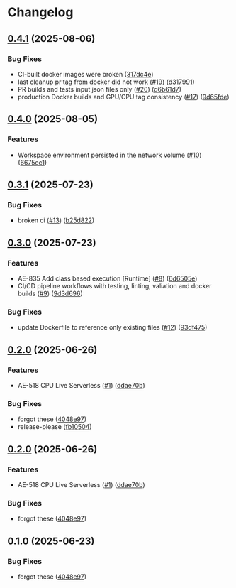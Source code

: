 # Changelog

## [0.4.1](https://github.com/runpod-workers/worker-tetra/compare/v0.4.0...v0.4.1) (2025-08-06)


### Bug Fixes

* CI-built docker images were broken ([317dc4e](https://github.com/runpod-workers/worker-tetra/commit/317dc4ec505f6e6cd59f61974342471a20b46467))
* last cleanup pr tag from docker did not work ([#19](https://github.com/runpod-workers/worker-tetra/issues/19)) ([d317991](https://github.com/runpod-workers/worker-tetra/commit/d3179910dd9febba149afaae3362011b859ee206))
* PR builds and tests input json files only ([#20](https://github.com/runpod-workers/worker-tetra/issues/20)) ([d6b61d7](https://github.com/runpod-workers/worker-tetra/commit/d6b61d7a0c5bd4da546f37757dec4166679fa631))
* production Docker builds and GPU/CPU tag consistency ([#17](https://github.com/runpod-workers/worker-tetra/issues/17)) ([9d65fde](https://github.com/runpod-workers/worker-tetra/commit/9d65fdeb1d4e373cea009cfe09d7d69d60407497))

## [0.4.0](https://github.com/runpod-workers/worker-tetra/compare/v0.3.1...v0.4.0) (2025-08-05)


### Features

* Workspace environment persisted in the network volume  ([#10](https://github.com/runpod-workers/worker-tetra/issues/10)) ([6675ec1](https://github.com/runpod-workers/worker-tetra/commit/6675ec1c52cc453be450684ce49ba4bea0d8ea2b))

## [0.3.1](https://github.com/runpod-workers/worker-tetra/compare/v0.3.0...v0.3.1) (2025-07-23)


### Bug Fixes

* broken ci ([#13](https://github.com/runpod-workers/worker-tetra/issues/13)) ([b25d822](https://github.com/runpod-workers/worker-tetra/commit/b25d8220ef0389dea6a83fd9a4450be459e79244))

## [0.3.0](https://github.com/runpod-workers/worker-tetra/compare/v0.2.0...v0.3.0) (2025-07-23)


### Features

* AE-835 Add class based execution [Runtime] ([#8](https://github.com/runpod-workers/worker-tetra/issues/8)) ([6d6505e](https://github.com/runpod-workers/worker-tetra/commit/6d6505ebdd749dff45dd52cb18b93da9330fe5ab))
* CI/CD pipeline workflows with testing, linting, valiation and docker builds ([#9](https://github.com/runpod-workers/worker-tetra/issues/9)) ([9d3d696](https://github.com/runpod-workers/worker-tetra/commit/9d3d69698238718ab64675b335630caf3c186526))


### Bug Fixes

* update Dockerfile to reference only existing files ([#12](https://github.com/runpod-workers/worker-tetra/issues/12)) ([93df475](https://github.com/runpod-workers/worker-tetra/commit/93df4756bea1c60adae9063cd2426ea230f3b7d5))

## [0.2.0](https://github.com/runpod-workers/worker-tetra/compare/v0.1.1...v0.2.0) (2025-06-26)


### Features

* AE-518 CPU Live Serverless ([#1](https://github.com/runpod-workers/worker-tetra/issues/1)) ([ddae70b](https://github.com/runpod-workers/worker-tetra/commit/ddae70b52e3ba261d2986e6485df6ec6307db368))


### Bug Fixes

* forgot these ([4048e97](https://github.com/runpod-workers/worker-tetra/commit/4048e977fffe46363cdd9baafaea18188b5d9e6f))
* release-please ([fb10504](https://github.com/runpod-workers/worker-tetra/commit/fb10504670459b272e12f49f8f77df23f3c0e8fe))

## [0.2.0](https://github.com/runpod-workers/worker-tetra/compare/v0.1.0...v0.2.0) (2025-06-26)


### Features

* AE-518 CPU Live Serverless ([#1](https://github.com/runpod-workers/worker-tetra/issues/1)) ([ddae70b](https://github.com/runpod-workers/worker-tetra/commit/ddae70b52e3ba261d2986e6485df6ec6307db368))


### Bug Fixes

* forgot these ([4048e97](https://github.com/runpod-workers/worker-tetra/commit/4048e977fffe46363cdd9baafaea18188b5d9e6f))

## 0.1.0 (2025-06-23)


### Bug Fixes

* forgot these ([4048e97](https://github.com/runpod-workers/worker-tetra/commit/4048e977fffe46363cdd9baafaea18188b5d9e6f))
